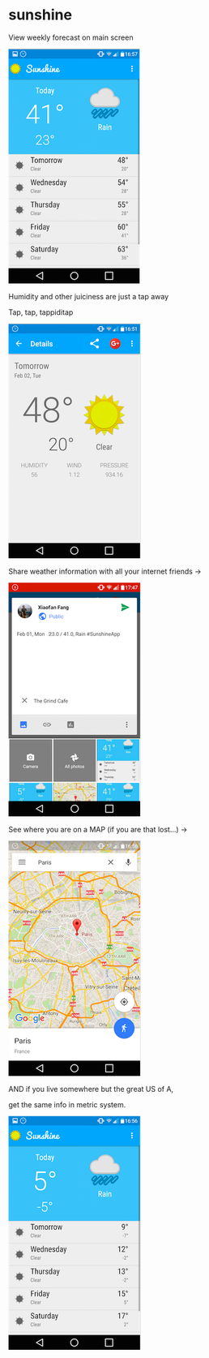 # sunshine

View weekly forecast on main screen

![main_view_in_imperial](https://github.com/mojavedejavu/sunshine/blob/master/screenshots%20for%20github/main_view_in_imperial_small.png)

Humidity and other juiciness are just a tap away

Tap, tap, tappiditap

![detail_view_small](https://github.com/mojavedejavu/sunshine/blob/master/screenshots%20for%20github/detail_view_small.png)

Share weather information with all your internet friends ->

![share_action_small](https://github.com/mojavedejavu/sunshine/blob/master/screenshots%20for%20github/share_action_small.png)

See where you are on a MAP (if you are that lost...) ->

![view_in_map](https://github.com/mojavedejavu/sunshine/blob/master/screenshots%20for%20github/view_in_map_small.png)

AND if you live somewhere but the great US of A,

get the same info in metric system.

![main_view_in_metric_small](https://github.com/mojavedejavu/sunshine/blob/master/screenshots%20for%20github/main_view_in_metric_small.png)

